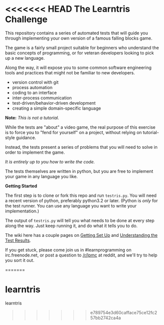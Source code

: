 <<<<<<< HEAD
The Learntris Challenge
=======================

This repository contains a series of automated tests that
will guide you through implementing your own version of
a famous falling blocks game.

The game is a fairly small project suitable for beginners
who understand the basic concepts of programming, or for
veteran developers looking to pick up a new language.

Along the way, it will expose you to some common software
engineering tools and practices that might not be familiar
to new developers.

 * version control with git
 * process automation
 * coding to an interface
 * inter-process communication
 * test-driven/behavior-driven development
 * creating a simple domain-specific language

**Note:** *This is not a tutorial.*

While the tests are "about" a video game, the real purpose 
of this exercise is to force you to "fend for yourself" on
a project, without relying on tutorial-style guidance.

Instead, the tests present a series of problems that you
will need to solve in order to implement the game.

*It is entirely up to you how to write the code.*

The tests themselves are written in python, but you are free
to implement your game in any language you like.

**Getting Started**

The first step is to clone or fork this repo and run `testris.py`.
You will need a recent version of python, preferably python3.2 or later.
(Python is *only* for the test runner. You can use any language you want to
write your implementation.)

The output of `testris.py` will tell you what needs to be done at every
step along the way. Just keep running it, and do what it tells you to do.

The wiki here has a couple pages on [Getting Set Up](https://github.com/LearnProgramming/learntris/wiki/Getting-Set-Up) and [Understanding the Test Results](https://github.com/LearnProgramming/learntris/wiki/Understanding-the-Test-results).

If you get stuck, please come join us in #learnprogramming on irc.freenode.net, or
post a question to [/r/lpmc](http://reddit.com/r/lpmc/) at reddit, and we'll
try to help you sort it out.

=======
# learntris
learntris
>>>>>>> e789754e3d60cafface75ce12fc257bb2742ca4a
